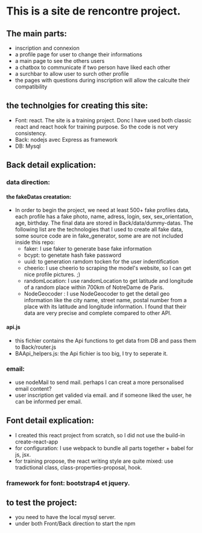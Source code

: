 # This is a site de rencontre project.

## The main parts:
* inscription and connexion
* a profile page for user to change their informations
* a main page to see the others users
* a chatbox to communicate if two person have liked each other
* a surchbar to allow user to surch other profile
* the pages with questions during inscription will allow the calculte their compatibility

## the technolgies for creating this site:
* Font: react. The site is a training project. Donc I have used both classic react and react hook for training purpose. So the code is not very consistency.
* Back: nodejs avec Express as framework
* DB: Mysql

## Back detail explication:
### data direction:
#### the fakeDatas creatation:
* In order to begin the project, we need at least 500+ fake profiles data, each profile has a fake photo, name, adress, login, sex, sex_orientation, age, birthday. The final data are stored in Back/data/dummy-datas. The following list are the technologies that I used to create all fake data, some source code are in fake_generator, some are are not included inside this repo:
  - faker: I use faker to generate base fake information
  - bcypt: to genetate hash fake password
  - uuid: to generation ramdom tocken for the user indentification
  - cheerio: I use cheerio to scraping the model's website, so I can get nice profile pictures. ;)
  - randomLocation: I use randomLocation to get latitude and longitude of a random place within 700km of NotreDame de Paris.
  - NodeGeocoder : I use NodeGeocoder to get the detail geo information like the city name, street name, postal number from a place with its latitude and longitude information. I found that their data are very precise and complete compared to other API.
#### api.js 
* this fichier contains the Api functions to get data from DB and pass them to Back/router.js
* BAApi_helpers.js: the Api fichier is too big, I try to seperate it.
### email:
* use nodeMail to send mail. perhaps I can creat a more personalised email content?
* user inscription get valided via email. and if someone liked the user, he can be informed per email.

## Font detail explication:
* I created this react project from scratch, so I did not use the build-in create-react-app
* for configuration: I use webpack to bundle all parts together + babel for js, jsx.
* for training propose, the react writing style are quite mixed: use tradictional class, class-properties-proposal, hook.

### framework for font: bootstrap4 et jquery.
  
## to test the project:
* you need to have the local mysql server. 
* under both Front/Back direction to start the npm
